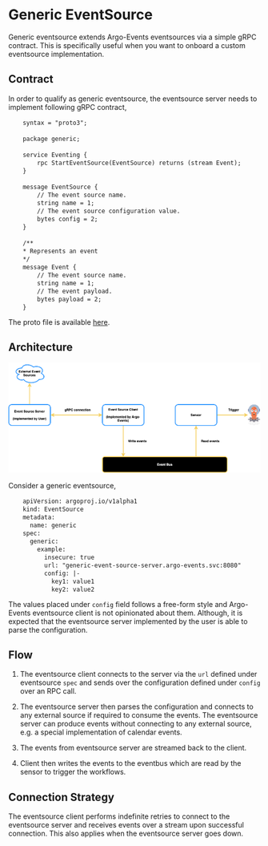 # Generic EventSource

Generic eventsource extends Argo-Events eventsources via a simple gRPC contract.
This is specifically useful when you want to onboard a custom eventsource
implementation.

## Contract

In order to qualify as generic eventsource, the eventsource server needs to
implement following gRPC contract,

        syntax = "proto3";

        package generic;

        service Eventing {
            rpc StartEventSource(EventSource) returns (stream Event);
        }

        message EventSource {
            // The event source name.
            string name = 1;
            // The event source configuration value.
            bytes config = 2;
        }

        /**
        * Represents an event
        */
        message Event {
            // The event source name.
            string name = 1;
            // The event payload.
            bytes payload = 2;
        }

The proto file is available
[here](https://github.com/argoproj/argo-events/blob/master/eventsources/sources/generic/generic.proto).

## Architecture

![arch](../assets/generic-eventsource.png)

Consider a generic eventsource,

        apiVersion: argoproj.io/v1alpha1
        kind: EventSource
        metadata:
          name: generic
        spec:
          generic:
            example:
              insecure: true
              url: "generic-event-source-server.argo-events.svc:8080"
              config: |-
                key1: value1
                key2: value2

The values placed under `config` field follows a free-form style and Argo-Events
eventsource client is not opinionated about them. Although, it is expected that
the eventsource server implemented by the user is able to parse the
configuration.

## Flow

1. The eventsource client connects to the server via the `url` defined under
   eventsource `spec` and sends over the configuration defined under `config`
   over an RPC call.

2. The eventsource server then parses the configuration and connects to any
   external source if required to consume the events. The eventsource server can
   produce events without connecting to any external source, e.g. a special
   implementation of calendar events.

3. The events from eventsource server are streamed back to the client.

4. Client then writes the events to the eventbus which are read by the sensor to
   trigger the workflows.

## Connection Strategy

The eventsource client performs indefinite retries to connect to the eventsource
server and receives events over a stream upon successful connection. This also
applies when the eventsource server goes down.
